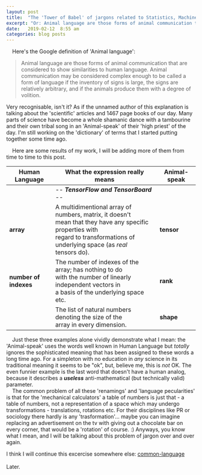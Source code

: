 ```yaml
---
layout: post
title:  "The 'Tower of Babel' of jargons related to Statistics, Machine Learning and Artificial Intelligence."
excerpt: "Or: Animal language are those forms of animal communication that are considered to show similarities to human language. (from Google)."
date:   2019-02-12  8:55 am
categories: blog posts
---
```


&nbsp;&nbsp;&nbsp;&nbsp;Here's the Google definition of 'Animal language':
>Animal language are those forms of animal communication that are considered to show similarities to human language. Animal communication may be considered complex enough to be called a form of language if the inventory of signs is large, the signs are relatively arbitrary, and if the animals produce them with a degree of volition.

Very recognisable, isn't it? As if the unnamed author of this explanation is talking about the 'scientific' articles and 1467 page books of our day. Many parts of science have become a whole shamanic dance with a tambourine and their own tribal song in an 'Animal-speak' of their 'high priest' of the day. I'm still working on the 'dictionary' of terms that I started putting together some time ago.<br>

&nbsp;&nbsp;&nbsp;&nbsp;Here are some results of my work, I will be adding more of them from time to time to this post.<br>

|Human Language |What the expression really means|  Animal-speak  |
|---|---|-------------------|
| |-- _**TensorFlow and TensorBoard**_ --| |
| **array** | A multidimentional array of numbers, matrix, it doesn't <br>mean that they have any specific properties with<br>regard to transformations of underlying space (as _real_ <br>tensors do). | **tensor** |
| **number of<br>indexes** | The number of indexes of the array; has nothing to do<br>with the number of linearly independent vectors in<br> a basis of the underlying space etc. | **rank** |
| | The list of natural numbers denoting the size of the<br>array in every dimension. | **shape** |

&nbsp;&nbsp;&nbsp;&nbsp;Just these three examples alone vividly demonstrate what I mean: the 'Animal-speak' uses the words well known in Human Language but _totally_ ignores the sophisticated meaning that has been assigned to these words a long time ago. For a simpleton with no education in _any_ science in its traditional meaning it seems to be "ok", but, believe me, this is _not_ OK. The even funnier example is the last word that doesn't have a human analog, because it describes a _**useless**_ anti-mathematical (but technically valid) parameter.<br>
&nbsp;&nbsp;&nbsp;&nbsp;The common problem of all these 'renamings' and 'language pecularities' is that for the 'mechanical calculators' a table of numbers is just that - a table of numbers, not a representation of a space which may undergo transformations - translations, rotations etc. For their disciplines like PR or sociology there hardly is any 'trasformation'... maybe you can imagine replacing an advertisement on the tv with giving out a chocolate bar on every corner, that would be a 'rotation' of course. :) Anyways, you know what I mean, and I will be talking about this problem of jargon over and over again.<br>

I think I will continue this excercise somewhere else: [common-language](https://github.com/common-language)
<br><br>
Later.
